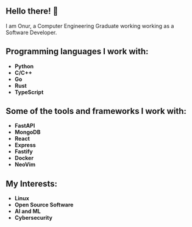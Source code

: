## Hello there! 🐍

I am Onur, a Computer Engineering Graduate working working as a Software Developer.

## Programming languages I work with:

- **Python**
- **C/C++**
- **Go**
- **Rust**
- **TypeScript**

## Some of the tools and frameworks I work with:

- **FastAPI**
- **MongoDB**
- **React**
- **Express**
- **Fastify**
- **Docker**
- **NeoVim**

## My Interests:

- **Linux**
- **Open Source Software**
- **AI and ML**
- **Cybersecurity**
